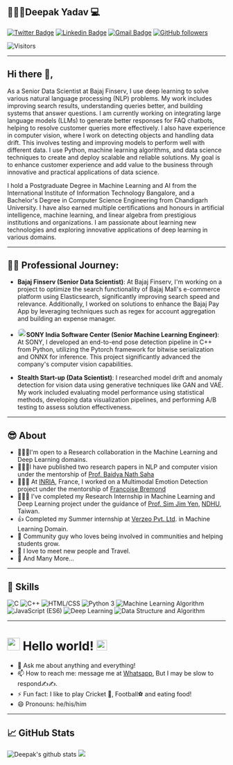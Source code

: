 ## 👱🏻‍♂️Deepak Yadav 💻 
[![Twitter Badge](https://img.shields.io/badge/-@deepak842705-1ca0f1?style=flat-square&labelColor=1ca0f1&logo=twitter&logoColor=white&link=https://twitter.com/deepak842705)](https://twitter.com/deepak842705)
[![Linkedin Badge](https://img.shields.io/badge/-deepak2233-blue?style=flat-square&logo=Linkedin&logoColor=white&link=https://www.linkedin.com/in/deepak2233/)](https://www.linkedin.com/in/deepak2233/) 
[![Gmail Badge](https://img.shields.io/badge/-deepak842705@gmail.com-c14438?style=flat-square&logo=Gmail&logoColor=white&link=mailto:deepak842705@gmail.com)](mailto:deepak842705@gmail.com)
[![GitHub followers](https://img.shields.io/github/followers/deepak2233?label=Follow&style=social)](https://github.com/deepak2233/?tab=follow)

<img alt="Visitors" src="https://komarev.com/ghpvc/?username=deepak2233&style=flat&labelColor=red&logo=github&label=Profile+Views&color=971901"/>


---
## Hi there 👋,
As a Senior Data Scientist at Bajaj Finserv, I use deep learning to solve various natural language processing (NLP) problems. My work includes improving search results, understanding queries better, and building systems that answer questions. I am currently working on integrating large language models (LLMs) to generate better responses for FAQ chatbots, helping to resolve customer queries more effectively. I also have experience in computer vision, where I work on detecting objects and handling data drift. This involves testing and improving models to perform well with different data. I use Python, machine learning algorithms, and data science techniques to create and deploy scalable and reliable solutions. My goal is to enhance customer experience and add value to the business through innovative and practical applications of data science.

I hold a Postgraduate Degree in Machine Learning and AI from the International Institute of Information Technology Bangalore, and a Bachelor's Degree in Computer Science Engineering from Chandigarh University. I have also earned multiple certifications and honours in artificial intelligence, machine learning, and linear algebra from prestigious institutions and organizations. I am passionate about learning new technologies and exploring innovative applications of deep learning in various domains.

---

## 🧑‍💻 Professional Journey:
- <b>**Bajaj Finserv (Senior Data Scientist)**</b>: 
  At Bajaj Finserv, I'm working on a project to optimize the search functionality of Bajaj Mall's e-commerce platform using Elasticsearch, significantly improving search speed and relevance. Additionally, I worked on solutions to enhance the Bajaj Pay App by leveraging techniques such as regex for account aggregation and building an expense manager.
  
- <img src="https://github.com/deepak2233/deepak2233/assets/44837205/4a5d38ac-d859-4176-95cc-ff284b99f877" alt="image" width="20" height="20" style="border-radius: 50%;"><b>**SONY India Software Center (Senior Machine Learning Engineer)**</b>: 
  At SONY, I developed an end-to-end pose detection pipeline in C++ from Python, utilizing the Pytorch framework for bitwise serialization and ONNX for inference. This project significantly advanced the company's computer vision capabilities.
  
- <b>**Stealth Start-up (Data Scientist)**</b>:
  I researched model drift and anomaly detection for vision data using generative techniques like GAN and VAE. My work included evaluating model performance using statistical methods, developing data visualization pipelines, and performing A/B testing to assess solution effectiveness.

---

## 😎 About
- 👩🏽‍💻I'm open to a Research collaboration in the Machine Learning and Deep Learning domains.
- 👨🏽‍💻I have published two research papers in NLP and computer vision under the mentorship of [Prof. Baidya Nath Saha](http://personal.cimat.mx:8181/~baidya.saha/home.html) 
- 👨🏽‍💻 At [INRIA](https://www.inria.fr/fr), France, I worked on a Multimodal Emotion Detection project under the mentorship of [Francoise Bremond](https://www-sop.inria.fr/stars/Francois.Bremond/)
- 👨🏽‍💻 I’ve completed my Research Internship in Machine Learning and Deep Learning project under the guidance of [Prof. Sim Jim Yen](http://web.csie.ndhu.edu.tw/sjyen/), [NDHU](https://epage.ndhu.edu.tw/bin/home.php?Lang=EN), Taiwan.
- 👍 Completed my Summer internship at [Verzeo Pvt. Ltd](https://verzeo.in/). in Machine Learning Domain.
- 🎤 Community guy who loves being involved in communities and helping students grow.
- 🌱 I love to meet new people and Travel. 
- 👯 And Many More...

--- 

## 💪 Skills 

<img src="https://img.shields.io/badge/C-lightgrey" alt="C" /> <img src="https://img.shields.io/badge/C++-ff69b4" alt="C++" /> 
<img src="https://img.shields.io/badge/HTML/CSS-lightgrey" alt="HTML/CSS" /> <img src="https://img.shields.io/badge/Python 3-informational" alt="Python 3" /> <img src="https://img.shields.io/badge/Machine Learning Algorithm-ff69b4" alt="Machine Learning Algorithm" /> <img src="https://img.shields.io/badge/JavaScript -brightgreen" alt="JavaScript (ES6)" /> <img src="https://img.shields.io/badge/Deep Learning-blue" alt="Deep Learning" /> <img src="https://img.shields.io/badge/Data Structure and Algorithm-blue" alt="Data Structure and Algorithm" />

<!-- * C/C++
* Java SE
* Python 3
* Machine Learning Algorithm
* Deep Learning
* JavaScript 
* Data Structure and Algorithm -->
---


# <img src="https://github.com/TheDudeThatCode/TheDudeThatCode/blob/master/Assets/Hi.gif" width="29px"> Hello world!&nbsp;<img src="https://github.com/TheDudeThatCode/TheDudeThatCode/blob/master/Assets/Earth.gif" width="24px">

- 💬 Ask me about anything and everything! 
- 📫 How to reach me: message me at [Whatsapp](https://wa.me/918427059627), But I may be slow to respond✍️✍️.
- ⚡ Fun fact: I like to play Cricket 🏏, Football⚽ and eating food! 
- 😄 Pronouns: he/his/him
---

##  &#x1f4c8; GitHub Stats
![Deepak's github stats](https://github-readme-stats.vercel.app/api?username=deepak2233&show_icons=true&theme=tokyonight)
![](https://activity-graph.herokuapp.com/graph?username=deepak2233&theme=react-dark&area=true)

<!--
**deepak2233/deepak2233** is a ✨ _special_ ✨ repository because its `README.md` (this file) appears on your GitHub profile.

🤔 

-->
